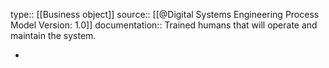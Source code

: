 type:: [[Business object]]
source:: [[@Digital Systems Engineering Process Model Version: 1.0]]
documentation:: Trained humans that will operate and maintain the system.

-